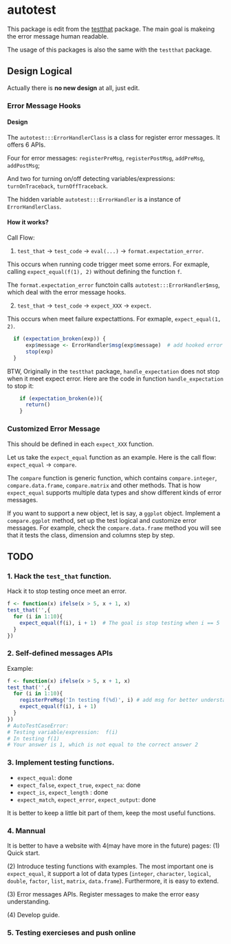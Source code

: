 # autotest

This package is edit from the [testthat]() package. The main goal is makeing the error message human readable.

The usage of this packages is also the same with the `testthat` package. 

## Design Logical
Actually there is **no new design** at all, just edit.

### Error Message Hooks

#### Design
The `autotest:::ErrorHandlerClass` is a class for register error messages. It offers 6 APIs. 

Four for error messages: `registerPreMsg`, `registerPostMsg`, `addPreMsg`, `addPostMsg`;

And two for turning on/off detecting variables/expressions: `turnOnTraceback`, `turnOffTraceback`.

The hidden variable `autotest:::ErrorHandler` is a instance of `ErrorHandlerClass`.

#### How it works?

Call Flow:

1. `test_that` -> `test_code` -> `eval(...)` -> `format.expectation_error`.

This occurs when running code trigger meet some errors. For exmaple, calling `expect_equal(f(1), 2)` without defining the function `f`.

The `format.expectation_error` functoin calls `autotest:::ErrorHandler$msg`, which deal with the error message hooks.

2. `test_that` -> `test_code` -> `expect_XXX` -> `expect`.

This occurs when meet failure expectattions. For exmaple, `expect_equal(1, 2)`.

```r
  if (expectation_broken(exp)) {
      exp$message <- ErrorHandler$msg(exp$message)  # add hooked error message
      stop(exp)
  }
```


BTW, Originally in the `testthat` package, `handle_expectation` does not stop when it meet expect error. Here are the code in function `handle_expectation` to stop it:

```r
    if (expectation_broken(e)){
      return()
    }
```


### Customized Error Message
This should be defined in each `expect_XXX` function.

Let us take the `expect_equal` function as an example. Here is the call flow: `expect_equal` -> `compare`. 

The `compare` function is generic function, which contains `compare.integer`, `compare.data.frame`, `compare.matrix` and other methods. That is how `expect_equal` supports multiple data types and show different kinds of error messages.

If you want to support a new object, let is say, a `ggplot` object. Implement a `compare.ggplot` method, set up the test logical and customize error messages. For example, check the `compare.data.frame` method you will see that it tests the class, dimension and columns step by step.


## TODO

### 1. Hack the `test_that` function.
Hack it to stop testing once meet an error. 

```r
f <- function(x) ifelse(x > 5, x + 1, x)
test_that('',{
  for (i in 1:10){
    expect_equal(f(i), i + 1)  # The goal is stop testing when i == 5 
  }
})
```

### 2. Self-defined messages APIs

Example:

```r
f <- function(x) ifelse(x > 5, x + 1, x)
test_that('',{
  for (i in 1:10){
    registerPreMsg('In testing f(%d)', i) # add msg for better understanding
    expect_equal(f(i), i + 1)
  }
})
# AutoTestCaseError:
# Testing variable/expression:  f(i)
# In testing f(1)
# Your answer is 1, which is not equal to the correct answer 2
```

### 3. Implement testing functions.

- `expect_equal`: done
- `expect_false`, `expect_true`, `expect_na`: done
- `expect_is`, `expect_length` : done
- `expect_match`, `expect_error`, `expect_output`: done


It is better to keep a little bit part of them, keep the most useful functions.

### 4. Mannual

It is better to have a website with 4(may have more in the future) pages:
(1) Quick start.

(2) Introduce testing functions with examples. The most important one is `expect_equal`, it support a lot of data types (`integer`, `character`, `logical`, `double`, `factor`, `list`, `matrix`, `data.frame`). Furthermore, it is easy to extend.

(3) Error messages APIs. Register messages to make the error easy understanding.

(4) Develop guide. 

### 5. Testing exercieses and push online
